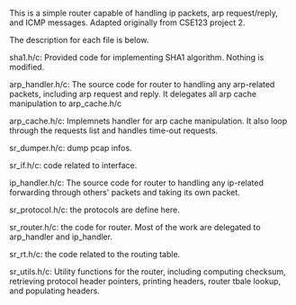 
This is a simple router capable of handling ip packets, arp request/reply, and ICMP messages. Adapted originally from CSE123 project 2.

The description for each file is below.

 
sha1.h/c: Provided code for implementing SHA1 algorithm. Nothing is modified.

arp_handler.h/c: The source code for router to handling any arp-related packets, including arp request and reply. It delegates all arp cache manipulation to arp_cache.h/c

arp_cache.h/c: Implemnets handler for arp cache manipulation. It also loop through the requests list and handles time-out requests.

sr_dumper.h/c: dump pcap infos. 

sr_if.h/c: code related to interface. 

ip_handler.h/c: The source code for router to handling any ip-related forwarding through others' packets and taking its own packet.

sr_protocol.h/c: the protocols are define here.

sr_router.h/c: the code for router. Most of the work are delegated to arp_handler and ip_handler.

sr_rt.h/c: the code related to the routing table.

sr_utils.h/c: Utility functions for the router, including computing checksum, retrieving protocol header pointers, printing headers, router tbale lookup, and populating headers.  



 


 
